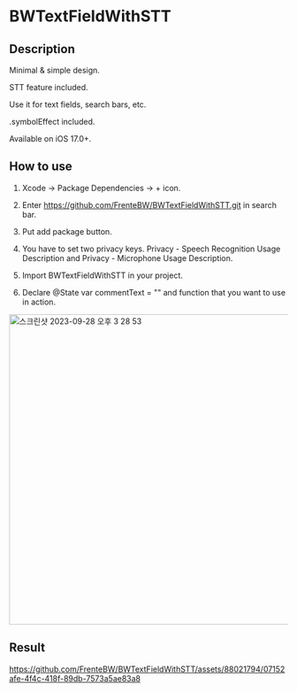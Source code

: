 # BWTextFieldWithSTT

## Description

Minimal & simple design.

STT feature included.

Use it for text fields, search bars, etc.

.symbolEffect included.

Available on iOS 17.0+.


## How to use

1. Xcode -> Package Dependencies -> + icon.

2. Enter https://github.com/FrenteBW/BWTextFieldWithSTT.git in search bar.

3. Put add package button.

4. You have to set two privacy keys. Privacy - Speech Recognition Usage Description and Privacy - Microphone Usage Description.

5. Import BWTextFieldWithSTT in your project.

6. Declare @State var commentText = "" and function that you want to use in action.

<img width="561" alt="스크린샷 2023-09-28 오후 3 28 53" src="https://github.com/FrenteBW/BWTextFieldWithSTT/assets/88021794/22d7b5de-b129-4ac7-a1db-2eff93f01cb2">


## Result


https://github.com/FrenteBW/BWTextFieldWithSTT/assets/88021794/07152afe-4f4c-418f-89db-7573a5ae83a8


